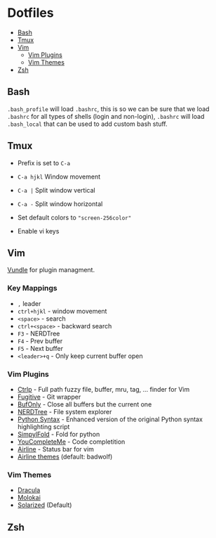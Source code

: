 # Dotfiles

* [Bash](#bash)
* [Tmux](#tmux)
* [Vim](#vim)
  * [Vim Plugins](#vim-plugins)
  * [Vim Themes](#vim-themes)
* [Zsh](#zsh)


## <a name="bash"></a>Bash

`.bash_profile` will load `.bashrc`, this is so we can be sure that we load `.bashrc` for all types of shells (login and non-login), `.bashrc` will load `.bash_local` that can be used to add custom bash stuff.

## <a name="tmux"></a>Tmux

  * Prefix is set to `C-a`
  * `C-a hjkl` Window movement
  * `C-a |` Split window vertical
  * `C-a -` Split window horizontal

  * Set default colors to `"screen-256color"`
  * Enable vi keys


## <a name="vim"></a>Vim

[Vundle][vundle] for plugin managment.

### Key Mappings

  * `,` leader
  * `ctrl+hjkl` - window movement
  * `<space>` - search
  * `ctrl+<space>` - backward search
  * `F3` - NERDTree
  * `F4` - Prev buffer
  * `F5` - Next buffer
  * `<leader>+q` - Only keep current buffer open

### <a name="vim-plugins"></a>Vim Plugins

  * [Ctrlp][ctrlp] - Full path fuzzy file, buffer, mru, tag, ... finder for Vim
  * [Fugitive][fugitive] - Git wrapper
  * [BufOnly][bufonly] - Close all buffers but the current one
  * [NERDTree][nerdtree] - File system explorer
  * [Python Syntax][python-syntax] - Enhanced version of the original Python syntax highlighting script
  * [SimpylFold][simpylfold] - Fold for python
  * [YouCompleteMe][youcompleteme] - Code completition
  * [Airline][airline] - Status bar for vim
  * [Airline themes][airline-themes] (default: badwolf)

### <a name="vim-themes"></a>Vim Themes

  * [Dracula][dracula]
  * [Molokai][molokai]
  * [Solarized][solarized] (Default)


## <a name="zsh"></a>Zsh

[airline]:          https://github.com/vim-airline/vim-airline
[airline-themes]:   https://github.com/vim-airline/vim-airline-themes
[dracula]:          https://github.com/dracula/vim
[ctrlp]:            https://github.com/ctrlpvim/ctrlp.vim
[bufonly]:          https://github.com/vim-scripts/BufOnly.vim
[fugitive]:         https://github.com/tpope/vim-fugitive
[molokai]:          https://github.com/tomasr/molokai
[nerdtree]:         https://github.com/scrooloose/nerdtree
[python-syntax]:    https://github.com/hdima/python-syntax
[solarized]:        https://github.com/altercation/vim-colors-solarized
[simpylfold]:       https://github.com/tmhedberg/SimpylFold
[youcompleteme]:    https://github.com/Valloric/YouCompleteMe
[vundle]:           https://github.com/VundleVim/Vundle.vim

